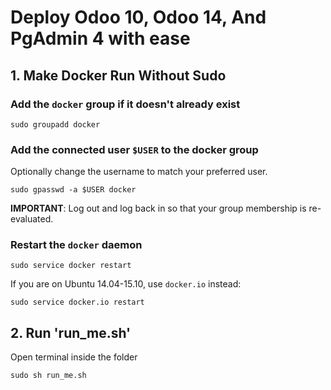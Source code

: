 # Deploy Odoo 10, Odoo 14, And PgAdmin 4 with ease

## 1. Make Docker Run Without Sudo

### Add the `docker` group if it doesn't already exist

```console
sudo groupadd docker
```

### Add the connected user `$USER` to the docker group

Optionally change the username to match your preferred user.

```console
sudo gpasswd -a $USER docker
```

**IMPORTANT**: Log out and log back in so that your group membership is re-evaluated.

### Restart the `docker` daemon

```console
sudo service docker restart
```

If you are on Ubuntu 14.04-15.10, use `docker.io` instead:

```console
sudo service docker.io restart
```

## 2. Run 'run_me.sh'

Open terminal inside the folder

```console
sudo sh run_me.sh
```
